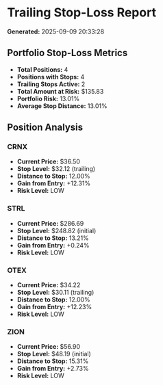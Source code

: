 # Trailing Stop-Loss Report

**Generated:** 2025-09-09 20:33:28

## Portfolio Stop-Loss Metrics

- **Total Positions:** 4
- **Positions with Stops:** 4
- **Trailing Stops Active:** 2
- **Total Amount at Risk:** $135.83
- **Portfolio Risk:** 13.01%
- **Average Stop Distance:** 13.01%

## Position Analysis

### CRNX
- **Current Price:** $36.50
- **Stop Level:** $32.12 (trailing)
- **Distance to Stop:** 12.00%
- **Gain from Entry:** +12.31%
- **Risk Level:** LOW

### STRL
- **Current Price:** $286.69
- **Stop Level:** $248.82 (initial)
- **Distance to Stop:** 13.21%
- **Gain from Entry:** +0.24%
- **Risk Level:** LOW

### OTEX
- **Current Price:** $34.22
- **Stop Level:** $30.11 (trailing)
- **Distance to Stop:** 12.00%
- **Gain from Entry:** +12.23%
- **Risk Level:** LOW

### ZION
- **Current Price:** $56.90
- **Stop Level:** $48.19 (initial)
- **Distance to Stop:** 15.31%
- **Gain from Entry:** +2.73%
- **Risk Level:** LOW

